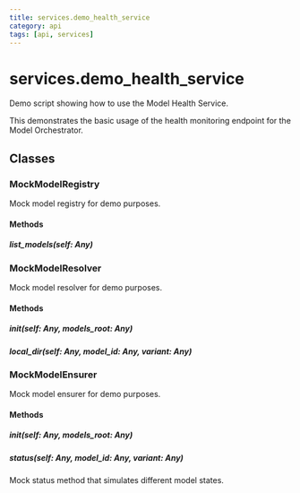 ```yaml
---
title: services.demo_health_service
category: api
tags: [api, services]
---
```


# services.demo_health_service

Demo script showing how to use the Model Health Service.

This demonstrates the basic usage of the health monitoring endpoint
for the Model Orchestrator.

## Classes

### MockModelRegistry

Mock model registry for demo purposes.

#### Methods

##### list_models(self: Any)



### MockModelResolver

Mock model resolver for demo purposes.

#### Methods

##### __init__(self: Any, models_root: Any)



##### local_dir(self: Any, model_id: Any, variant: Any)



### MockModelEnsurer

Mock model ensurer for demo purposes.

#### Methods

##### __init__(self: Any, models_root: Any)



##### status(self: Any, model_id: Any, variant: Any)

Mock status method that simulates different model states.

